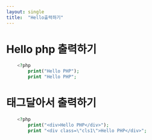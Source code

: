 ```yaml
---
layout: single
title:  "Hello출력하기"
---
```


# Hello php 출력하기
```php
    <?php
        print("Hello PHP");
        print "Hello PHP";
```
# 태그달아서 출력하기
```php
    <?php
        print("<div>Hello PHP</div>");
        print "<div class=\"cls1\">Hello PHP</div>";
 ```
